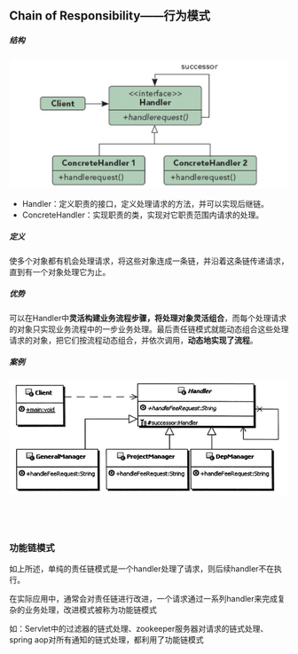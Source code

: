 ## Chain of Responsibility——行为模式

##### 结构

![image-20220607080954152](images/image-20220607080954152.png)

- Handler：定义职责的接口，定义处理请求的方法，并可以实现后继链。
- ConcreteHandler：实现职责的类，实现对它职责范围内请求的处理。

##### 定义

使多个对象都有机会处理请求，将这些对象连成一条链，并沿着这条链传递请求，直到有一个对象处理它为止。

##### 优势

可以在Handler中**灵活构建业务流程步骤，将处理对象灵活组合**，而每个处理请求的对象只实现业务流程中的一步业务处理。最后责任链模式就能动态组合这些处理请求的对象，把它们按流程动态组合，并依次调用，**动态地实现了流程**。

##### 案例

![image-20220607081705251](images/image-20220607081705251.png)



```java

```

```java

```

```java
```

```java
```







### 功能链模式

如上所述，单纯的责任链模式是一个handler处理了请求，则后续handler不在执行。

在实际应用中，通常会对责任链进行改进，一个请求通过一系列handler来完成复杂的业务处理，改进模式被称为功能链模式

如：Servlet中的过滤器的链式处理、zookeeper服务器对请求的链式处理、spring aop对所有通知的链式处理，都利用了功能链模式

